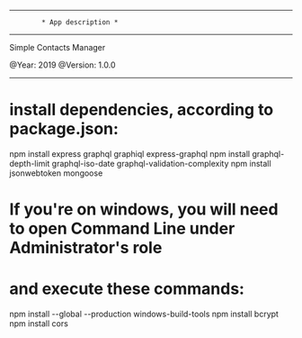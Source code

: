 **********************************************
            * App description *
**********************************************
Simple Contacts Manager

@Year: 2019
@Version: 1.0.0
**********************************************

# install dependencies, according to package.json:
npm install express graphql graphiql express-graphql
npm install graphql-depth-limit graphql-iso-date graphql-validation-complexity 
npm install jsonwebtoken mongoose

# If you're on windows, you will need to open Command Line under Administrator's role
# and execute these commands:
npm install --global --production windows-build-tools
npm install bcrypt
npm install cors
